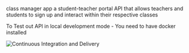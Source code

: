  class manager app
 a student-teacher portal API that allows teachers and students to sign up and interact within their respective classes

To Test out API in local development mode - You need to have docker installed 



![Continuous Integration and Delivery](https://github.com/6ogunt48/class_manager/actions/workflows/main.yml/badge.svg?branch=main)
